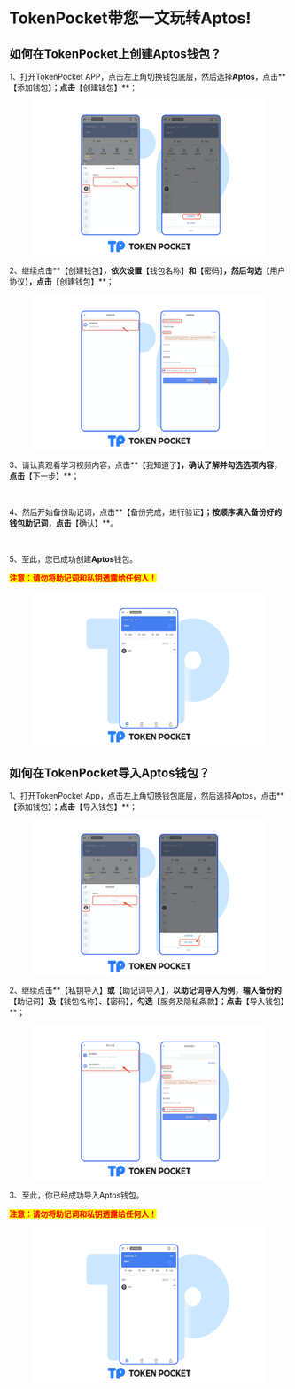 # TokenPocket带您一文玩转Aptos!

## 如何在TokenPocket上创建Aptos钱包？



1、打开TokenPocket APP，点击左上角切换钱包底层，然后选择**Aptos**，点击**【添加钱包】**；点击**【创建钱包】**；

<figure><img src="../../.gitbook/assets/aptos CN 1.png" alt=""><figcaption></figcaption></figure>

2、继续点击**【创建钱包】**，依次设置**【钱包名称】**和**【密码】**，然后勾选**【用户协议】**，点击**【创建钱包】**；

<figure><img src="../../.gitbook/assets/aptos CN 2.png" alt=""><figcaption></figcaption></figure>

3、请认真观看学习视频内容，点击**【我知道了】**，确认了解并勾选选项内容，点击**【下一步】**；

<figure><img src="https://659607907-files.gitbook.io/~/files/v0/b/gitbook-x-prod.appspot.com/o/spaces%2F-MMF2k4MCaxErpZyah2d%2Fuploads%2Ftxg0sHfN1YNw3QF2QCXf%2Fho%20en3%201.png?alt=media&#x26;token=3e0c2aaf-0b3c-4c6a-88c5-25ce776da3c7" alt=""><figcaption></figcaption></figure>



4、然后开始备份助记词，点击**【备份完成，进行验证】**；按顺序填入备份好的钱包助记词，点击**【确认】**。

<figure><img src="https://659607907-files.gitbook.io/~/files/v0/b/gitbook-x-prod.appspot.com/o/spaces%2F-MMF2k4MCaxErpZyah2d%2Fuploads%2FkdtuNWKeJ5zwyzTCTKt3%2Fho%20en4%201.png?alt=media&#x26;token=9b1e418d-0d54-4fc6-bc6a-de527901692c" alt=""><figcaption></figcaption></figure>

5、至此，您已成功创建**Aptos**钱包。

<mark style="color:red;">**注意：请勿将助记词和私钥透露给任何人！**</mark>

<figure><img src="../../.gitbook/assets/aptos CN 5 (1).png" alt=""><figcaption></figcaption></figure>

## **如何在TokenPocket导入Aptos钱包？**

1、打开TokenPocket App，点击左上角切换钱包底层，然后选择Aptos，点击**【添加钱包】**；点击**【导入钱包】**；

<figure><img src="../../.gitbook/assets/aptos CN 6.png" alt=""><figcaption></figcaption></figure>

2、继续点击**【私钥导入】**或**【助记词导入】**，以助记词导入为例，输入备份的**【助记词】**及**【钱包名称】**、**【密码】**，勾选**【服务及隐私条款】**；点击**【导入钱包】**；

<figure><img src="../../.gitbook/assets/aptos cn7.png" alt=""><figcaption></figcaption></figure>

3、至此，你已经成功导入Aptos钱包。

<mark style="color:red;">**注意：请勿将助记词和私钥透露给任何人！**</mark>

<figure><img src="../../.gitbook/assets/aptos CN 5.png" alt=""><figcaption></figcaption></figure>
